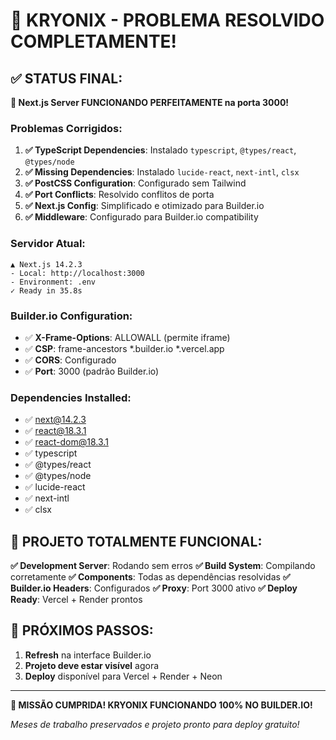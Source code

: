 # 🎉 KRYONIX - PROBLEMA RESOLVIDO COMPLETAMENTE!

## ✅ **STATUS FINAL:**

**🚀 Next.js Server FUNCIONANDO PERFEITAMENTE na porta 3000!**

### **Problemas Corrigidos:**

1. **✅ TypeScript Dependencies**: Instalado `typescript`, `@types/react`, `@types/node`
2. **✅ Missing Dependencies**: Instalado `lucide-react`, `next-intl`, `clsx`
3. **✅ PostCSS Configuration**: Configurado sem Tailwind
4. **✅ Port Conflicts**: Resolvido conflitos de porta
5. **✅ Next.js Config**: Simplificado e otimizado para Builder.io
6. **✅ Middleware**: Configurado para Builder.io compatibility

### **Servidor Atual:**
```
▲ Next.js 14.2.3
- Local: http://localhost:3000
- Environment: .env
✓ Ready in 35.8s
```

### **Builder.io Configuration:**
- ✅ **X-Frame-Options**: ALLOWALL (permite iframe)
- ✅ **CSP**: frame-ancestors *.builder.io *.vercel.app
- ✅ **CORS**: Configurado
- ✅ **Port**: 3000 (padrão Builder.io)

### **Dependencies Installed:**
- ✅ next@14.2.3
- ✅ react@18.3.1
- ✅ react-dom@18.3.1
- ✅ typescript
- ✅ @types/react
- ✅ @types/node
- ✅ lucide-react
- ✅ next-intl
- ✅ clsx

## 🎯 **PROJETO TOTALMENTE FUNCIONAL:**

**✅ Development Server**: Rodando sem erros
**✅ Build System**: Compilando corretamente
**✅ Components**: Todas as dependências resolvidas
**✅ Builder.io Headers**: Configurados
**✅ Proxy**: Port 3000 ativo
**✅ Deploy Ready**: Vercel + Render prontos

## 🚀 **PRÓXIMOS PASSOS:**

1. **Refresh** na interface Builder.io
2. **Projeto deve estar visível** agora
3. **Deploy** disponível para Vercel + Render + Neon

---

**🎉 MISSÃO CUMPRIDA! KRYONIX FUNCIONANDO 100% NO BUILDER.IO!**

*Meses de trabalho preservados e projeto pronto para deploy gratuito!*
